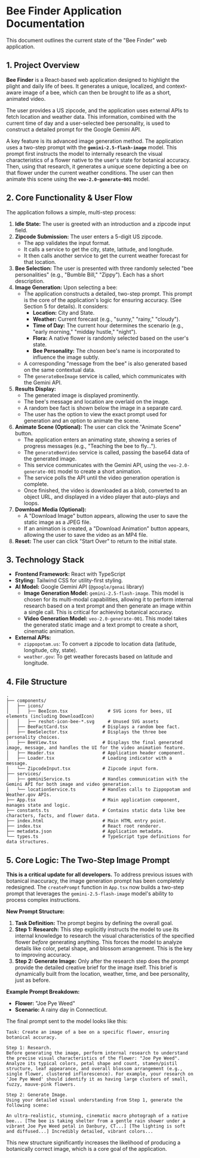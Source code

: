 # Bee Finder Application Documentation

This document outlines the current state of the "Bee Finder" web application.

## 1. Project Overview

**Bee Finder** is a React-based web application designed to highlight the plight and daily life of bees. It generates a unique, localized, and context-aware image of a bee, which can then be brought to life as a short, animated video.

The user provides a US zipcode, and the application uses external APIs to fetch location and weather data. This information, combined with the current time of day and a user-selected bee personality, is used to construct a detailed prompt for the Google Gemini API.

A key feature is its advanced image generation method. The application uses a two-step prompt with the **`gemini-2.5-flash-image`** model. This prompt first instructs the model to internally research the visual characteristics of a flower native to the user's state for botanical accuracy. Then, using that research, it generates a unique scene depicting a bee on that flower under the current weather conditions. The user can then animate this scene using the **`veo-2.0-generate-001`** model.

## 2. Core Functionality & User Flow

The application follows a simple, multi-step process:

1.  **Idle State:** The user is greeted with an introduction and a zipcode input field.
2.  **Zipcode Submission:** The user enters a 5-digit US zipcode.
    - The app validates the input format.
    - It calls a service to get the city, state, latitude, and longitude.
    - It then calls another service to get the current weather forecast for that location.
3.  **Bee Selection:** The user is presented with three randomly selected "bee personalities" (e.g., "Bumble Bill," "Zippy"). Each has a short description.
4.  **Image Generation:** Upon selecting a bee:
    - The application constructs a detailed, two-step prompt. This prompt is the core of the application's logic for ensuring accuracy. (See Section 5 for details). It considers:
        - **Location:** City and State.
        - **Weather:** Current forecast (e.g., "sunny," "rainy," "cloudy").
        - **Time of Day:** The current hour determines the scenario (e.g., "early morning," "midday hustle," "night").
        - **Flora:** A native flower is randomly selected based on the user's state.
        - **Bee Personality:** The chosen bee's name is incorporated to influence the image subtly.
    - A corresponding "message from the bee" is also generated based on the same contextual data.
    - The `generateBeeImage` service is called, which communicates with the Gemini API.
5.  **Results Display:**
    - The generated image is displayed prominently.
    - The bee's message and location are overlaid on the image.
    - A random bee fact is shown below the image in a separate card.
    - The user has the option to view the exact prompt used for generation and an option to animate the scene.
6.  **Animate Scene (Optional):** The user can click the "Animate Scene" button.
    - The application enters an animating state, showing a series of progress messages (e.g., "Teaching the bee to fly...").
    - The `generateBeeVideo` service is called, passing the base64 data of the generated image.
    - This service communicates with the Gemini API, using the `veo-2.0-generate-001` model to create a short animation.
    - The service polls the API until the video generation operation is complete.
    - Once finished, the video is downloaded as a blob, converted to an object URL, and displayed in a video player that auto-plays and loops.
7.  **Download Media (Optional):**
    - A "Download Image" button appears, allowing the user to save the static image as a JPEG file.
    - If an animation is created, a "Download Animation" button appears, allowing the user to save the video as an MP4 file.
8.  **Reset:** The user can click "Start Over" to return to the initial state.

## 3. Technology Stack

-   **Frontend Framework:** React with TypeScript
-   **Styling:** Tailwind CSS for utility-first styling.
-   **AI Model:** Google Gemini API (`@google/genai` library)
    -   **Image Generation Model:** `gemini-2.5-flash-image`. This model is chosen for its multi-modal capabilities, allowing it to perform internal research based on a text prompt and then generate an image within a single call. This is critical for achieving botanical accuracy.
    -   **Video Generation Model:** `veo-2.0-generate-001`. This model takes the generated static image and a text prompt to create a short, cinematic animation.
-   **External APIs:**
    -   `zippopotam.us`: To convert a zipcode to location data (latitude, longitude, city, state).
    -   `weather.gov`: To get weather forecasts based on latitude and longitude.

## 4. File Structure

```
.
├── components/
│   ├── icons/
│   │   ├── BeeIcon.tsx               # SVG icons for bees, UI elements (including DownloadIcon)
│   │   ├── reshot-icon-bee-*.svg     # Unused SVG assets
│   ├── BeeFactCard.tsx             # Displays a random bee fact.
│   ├── BeeSelector.tsx             # Displays the three bee personality choices.
│   ├── BeeView.tsx                 # Displays the final generated image, message, and handles the UI for the video animation feature.
│   ├── Header.tsx                  # Application header component.
│   ├── Loader.tsx                  # Loading indicator with a message.
│   └── ZipcodeInput.tsx            # Zipcode input form.
├── services/
│   ├── geminiService.ts            # Handles communication with the Gemini API for both image and video generation.
│   └── locationService.ts          # Handles calls to Zippopotam and Weather.gov APIs.
├── App.tsx                         # Main application component, manages state and logic.
├── constants.ts                    # Contains static data like bee characters, facts, and flower data.
├── index.html                      # Main HTML entry point.
├── index.tsx                       # React root renderer.
├── metadata.json                   # Application metadata.
└── types.ts                        # TypeScript type definitions for data structures.
```

## 5. Core Logic: The Two-Step Image Prompt

**This is a critical update for all developers.** To address previous issues with botanical inaccuracy, the image generation prompt has been completely redesigned. The `createPrompt` function in `App.tsx` now builds a two-step prompt that leverages the `gemini-2.5-flash-image` model's ability to process complex instructions.

**New Prompt Structure:**

1.  **Task Definition:** The prompt begins by defining the overall goal.
2.  **Step 1: Research:** This step explicitly instructs the model to use its internal knowledge to research the visual characteristics of the specified flower *before* generating anything. This forces the model to analyze details like color, petal shape, and blossom arrangement. This is the key to improving accuracy.
3.  **Step 2: Generate Image:** Only after the research step does the prompt provide the detailed creative brief for the image itself. This brief is dynamically built from the location, weather, time, and bee personality, just as before.

**Example Prompt Breakdown:**

-   **Flower:** "Joe Pye Weed"
-   **Scenario:** A rainy day in Connecticut.

The final prompt sent to the model looks like this:

```
Task: Create an image of a bee on a specific flower, ensuring botanical accuracy.

Step 1: Research.
Before generating the image, perform internal research to understand the precise visual characteristics of the flower: "Joe Pye Weed". Analyze its typical colors, petal shape and count, stamen/pistil structure, leaf appearance, and overall blossom arrangement (e.g., single flower, clustered inflorescence). For example, your research on 'Joe Pye Weed' should identify it as having large clusters of small, fuzzy, mauve-pink flowers.

Step 2: Generate Image.
Using your detailed visual understanding from Step 1, generate the following scene:

An ultra-realistic, stunning, cinematic macro photograph of a native bee... [The bee is taking shelter from a gentle rain shower under a vibrant Joe Pye Weed petal in Danbury, CT...] [The lighting is soft and diffused...] Incredibly detailed, vibrant colors...
```

This new structure significantly increases the likelihood of producing a botanically correct image, which is a core goal of the application.
